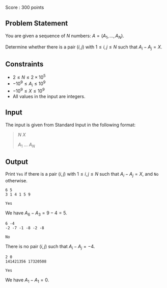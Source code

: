 Score : $300$ points

## Problem Statement

You are given a sequence of $N$ numbers: $A=(A_1,\ldots,A_N)$.

Determine whether there is a pair $(i,j)$ with $1\leq i,j \leq N$ such that $A_i-A_j=X$.

## Constraints

- $2 \leq N \leq 2\times 10^5$
- $-10^9 \leq A_i \leq 10^9$
- $-10^9 \leq X \leq 10^9$
- All values in the input are integers.

## Input

The input is given from Standard Input in the following format:

> $N$ $X$
> 
> $A_1$ $\ldots$ $A_N$

## Output

Print `Yes` if there is a pair $(i,j)$ with $1\leq i,j \leq N$ such that $A_i-A_j=X$, and `No` otherwise.

```input1
6 5
3 1 4 1 5 9
```

```output1
Yes
```

We have $A_6-A_3=9-4=5$.

```input2
6 -4
-2 -7 -1 -8 -2 -8
```

```output2
No
```

There is no pair $(i,j)$ such that $A_i-A_j=-4$.

```input3
2 0
141421356 17320508
```

```output3
Yes
```

We have $A_1-A_1=0$.